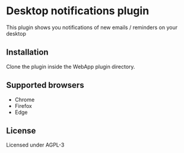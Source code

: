 # Desktop notifications plugin

This plugin shows you notifications of new emails / reminders on your desktop

## Installation

Clone the plugin inside the WebApp plugin directory.

## Supported browsers

- Chrome
- Firefox
- Edge

## License

Licensed under AGPL-3
